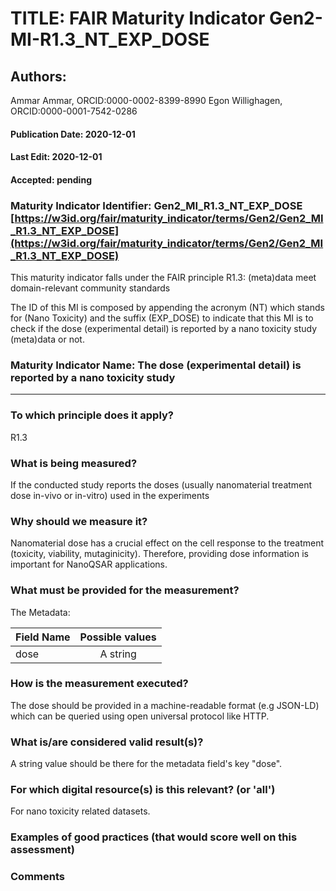 # TITLE:  FAIR Maturity Indicator Gen2-MI-R1.3_NT_EXP_DOSE

## Authors: 
Ammar Ammar, ORCID:0000-0002-8399-8990
Egon Willighagen, ORCID:0000-0001-7542-0286

#### Publication Date: 2020-12-01
#### Last Edit: 2020-12-01
#### Accepted: pending


### Maturity Indicator Identifier: Gen2_MI_R1.3_NT_EXP_DOSE [https://w3id.org/fair/maturity_indicator/terms/Gen2/Gen2_MI_R1.3_NT_EXP_DOSE](https://w3id.org/fair/maturity_indicator/terms/Gen2/Gen2_MI_R1.3_NT_EXP_DOSE)

This maturity indicator falls under the FAIR principle R1.3:
(meta)data meet domain-relevant community standards

The ID of this MI is composed by appending the acronym (NT) which stands for (Nano Toxicity) and the suffix (EXP_DOSE) to indicate that this MI is to check if the dose (experimental detail) is reported by a nano toxicity study (meta)data or not.

### Maturity Indicator Name:  The dose (experimental detail) is reported by a nano toxicity study

----

### To which principle does it apply?  
R1.3

### What is being measured?
If the conducted study reports the doses (usually nanomaterial treatment dose in-vivo or in-vitro) used in the experiments

### Why should we measure it?
Nanomaterial dose has a crucial effect on the cell response to the treatment (toxicity, viability, mutaginicity). Therefore, providing dose information is important for NanoQSAR applications.



### What must be provided for the measurement?
The Metadata: 

| Field Name | Possible values |
| ---------- | :-------------: |
| dose       |    A string     |



### How is the measurement executed?

The dose should be provided in a machine-readable format (e.g JSON-LD) which can be queried using open universal protocol like HTTP.


### What is/are considered valid result(s)?
A string value should be there for the metadata field's key "dose".

### For which digital resource(s) is this relevant? (or 'all')
For nano toxicity related datasets. 

### Examples of good practices (that would score well on this assessment)


### Comments